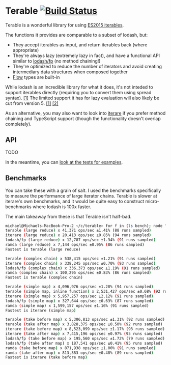 # Terable [![Build Status](https://travis-ci.org/mwiencek/terable.svg?branch=master)](https://travis-ci.org/mwiencek/terable)

Terable is a wonderful library for using [ES2015 iterables](https://developer.mozilla.org/en-US/docs/Web/JavaScript/Reference/Iteration_protocols).

The functions it provides are comparable to a subset of lodash, but:

 * They accept iterables as input, and return iterables back (where appropriate)
 * They're always lazy (extremely lazy in fact), and have a functional API similar to [lodash/fp](https://github.com/lodash/lodash/wiki/FP-Guide) (no method chaining!)
 * They're optimized to reduce the number of iterators and avoid creating intermediary data structures when composed together
 * [Flow](https://flow.org/) types are built-in

While lodash is an incredible library for what it does, it's not inteded to support iterables directly (requiring you to convert them using spread syntax). [[1]](https://github.com/lodash/lodash/issues/737#issuecomment-232161961) The limited support it has for lazy evaluation will also likely be cut from version 5. [[1]](https://github.com/lodash/lodash/issues/3262#issuecomment-315407743) [[2]](https://github.com/lodash/lodash/issues/3601#issuecomment-359351086)

As an alternative, you may also want to look into [iterare](https://github.com/felixfbecker/iterare) if you prefer method chaining and TypeScript support (though the functionality doesn't overlap completely).

## API

TODO

In the meantime, you can [look at the tests for examples](https://github.com/mwiencek/terable/blob/master/src/test/all.test.js).

## Benchmarks

You can take these with a grain of salt. I used the benchmarks specifically to measure the performance of large iterator chains. Terable is slower at iterare's own benchmarks, and it would be quite easy to construct micro-benchmarks where lodash is 100x faster.

The main takeaway from these is that Terable isn't half-bad.

```bash
michael@Michaels-MacBook-Pro-2 ~/c/terable> for f in (ls bench); node "bench/$f"; echo; end
terable (large reduce) x 41,371 ops/sec ±1.41% (88 runs sampled)
iterare (large reduce) x 20,413 ops/sec ±0.85% (94 runs sampled)
lodash/fp (large reduce) x 12,787 ops/sec ±1.34% (91 runs sampled)
ramda (large reduce) x 7,144 ops/sec ±0.95% (86 runs sampled)
Fastest is terable (large reduce)

terable (complex chain) x 538,415 ops/sec ±1.21% (91 runs sampled)
iterare (complex chain) x 338,245 ops/sec ±0.70% (93 runs sampled)
lodash/fp (complex chain) x 336,373 ops/sec ±1.19% (91 runs sampled)
ramda (complex chain) x 100,295 ops/sec ±0.83% (86 runs sampled)
Fastest is terable (complex chain)

terable (simple map) x 4,096,976 ops/sec ±1.28% (94 runs sampled)
terable (simple map, inline function) x 2,531,427 ops/sec ±0.68% (92 runs sampled)
iterare (simple map) x 5,957,257 ops/sec ±2.12% (91 runs sampled)
lodash/fp (simple map) x 327,644 ops/sec ±0.63% (87 runs sampled)
ramda (simple map) x 1,599,157 ops/sec ±1.16% (91 runs sampled)
Fastest is iterare (simple map)

terable (take before map) x 5,306,813 ops/sec ±1.31% (92 runs sampled)
terable (take after map) x 3,828,375 ops/sec ±0.50% (92 runs sampled)
iterare (take before map) x 8,523,099 ops/sec ±1.17% (93 runs sampled)
iterare (take after map) x 7,415,196 ops/sec ±0.97% (95 runs sampled)
lodash/fp (take before map) x 195,560 ops/sec ±1.72% (79 runs sampled)
lodash/fp (take after map) x 187,541 ops/sec ±0.41% (95 runs sampled)
ramda (take before map) x 871,938 ops/sec ±1.00% (91 runs sampled)
ramda (take after map) x 813,383 ops/sec ±0.48% (89 runs sampled)
Fastest is iterare (take before map)
```

